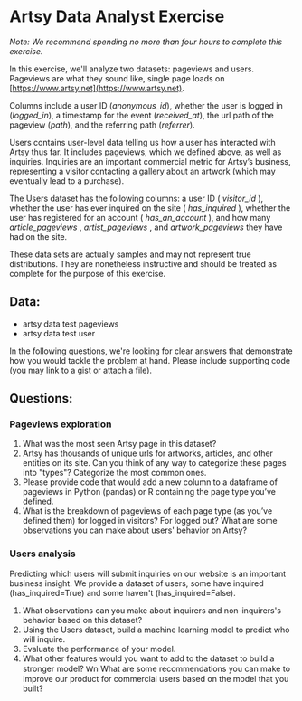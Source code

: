 # Artsy Data Analyst Exercise

*Note: We recommend spending no more than four hours to complete this
exercise.*

In this exercise, we'll analyze two datasets: pageviews and users.
Pageviews are what they sound like, single page loads on [https://www.artsy.net](https://www.artsy.net).

Columns include a user ID (*anonymous_id*), whether the user is logged in
(*logged_in*), a timestamp for the event (*received_at*), the url path of the pageview
(*path*), and the referring path (*referrer*).


Users contains user-level data telling us how a user has interacted with Artsy thus
far. It includes pageviews, which we defined above, as well as inquiries. Inquiries
are an important commercial metric for Artsy’s business, representing a visitor
contacting a gallery about an artwork (which may eventually lead to a purchase).

The Users dataset has the following columns: a user ID ( *visitor_id* ), whether the
user has ever inquired on the site ( *has_inquired* ), whether the user has registered
for an account ( *has_an_account* ), and how many *article_pageviews* , *artist_pageviews* ,
and *artwork_pageviews* they have had on the site.


These data sets are actually samples and may not represent true distributions.
They are nonetheless instructive and should be treated as complete for the
purpose of this exercise.

## Data:
- artsy data test pageviews
- artsy data test user

In the following questions, we're looking for clear answers that demonstrate how
you would tackle the problem at hand. Please include supporting code (you may
link to a gist or attach a file).


## Questions:

### Pageviews exploration
1. What was the most seen Artsy page in this dataset?
2. Artsy has thousands of unique urls for artworks, articles, and other entities on
its site. Can you think of any way to categorize these pages into "types"?
Categorize the most common ones.
3. Please provide code that would add a new column to a dataframe of
pageviews in Python (pandas) or R containing the page type you’ve defined.
4. What is the breakdown of pageviews of each page type (as you’ve defined
them) for logged in visitors? For logged out? What are some observations you
can make about users' behavior on Artsy?

### Users analysis
Predicting which users will submit inquiries on our website is an important
business insight. We provide a dataset of users, some have inquired
(has_inquired=True) and some haven't (has_inquired=False).
1. What observations can you make about inquirers and non-inquirers's behavior
based on this dataset?
2. Using the Users dataset, build a machine learning model to predict who will
inquire.
3. Evaluate the performance of your model.
4. What other features would you want to add to the dataset to build a stronger
model?
Ԝո What are some recommendations you can make to improve our product for
commercial users based on the model that you built?